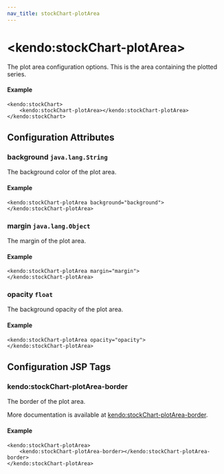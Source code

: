 ```yaml
---
nav_title: stockChart-plotArea
---
```


# \<kendo:stockChart-plotArea\>

The plot area configuration options. This is the area containing the plotted series.

#### Example
    <kendo:stockChart>
        <kendo:stockChart-plotArea></kendo:stockChart-plotArea>
    </kendo:stockChart>

## Configuration Attributes

### background `java.lang.String`

The background color of the plot area.

#### Example
    <kendo:stockChart-plotArea background="background">
    </kendo:stockChart-plotArea>

### margin `java.lang.Object`

The margin of the plot area.

#### Example
    <kendo:stockChart-plotArea margin="margin">
    </kendo:stockChart-plotArea>

### opacity `float`

The background opacity of the plot area.

#### Example
    <kendo:stockChart-plotArea opacity="opacity">
    </kendo:stockChart-plotArea>


##  Configuration JSP Tags

### kendo:stockChart-plotArea-border

The border of the plot area.

More documentation is available at [kendo:stockChart-plotArea-border](/kendo-ui/api/wrappers/jsp/stockchart/plotarea-border).

#### Example

    <kendo:stockChart-plotArea>
        <kendo:stockChart-plotArea-border></kendo:stockChart-plotArea-border>
    </kendo:stockChart-plotArea>

